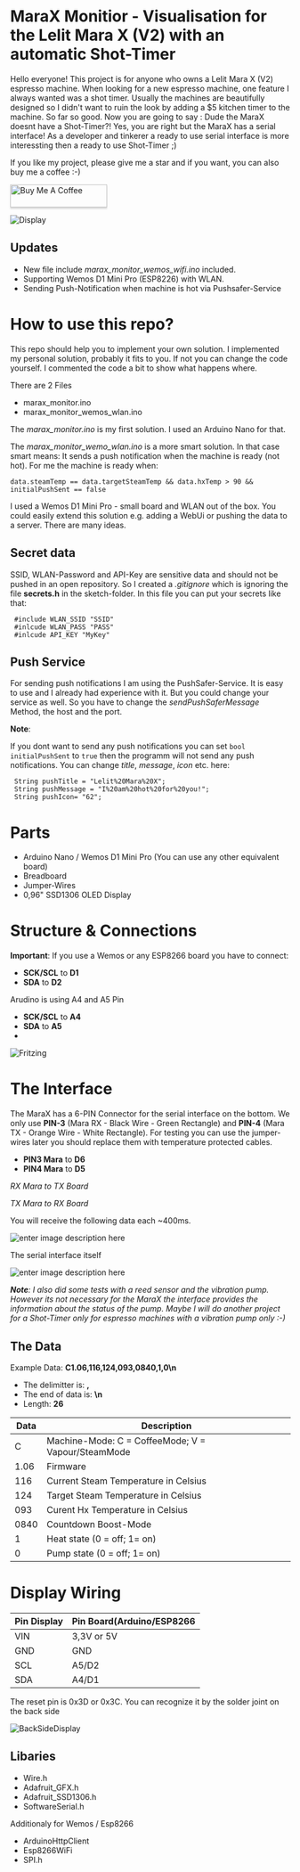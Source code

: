 # MaraX Monitior - Visualisation for the Lelit Mara X (V2) with an automatic Shot-Timer



Hello everyone! This project is for anyone who owns a Lelit Mara X (V2) espresso machine. When looking for a new espresso machine, one feature I always wanted was a shot timer. Usually the machines are beautifully designed so I didn't want to ruin the look by adding a $5 kitchen timer to the machine.
So far so good. Now you are going to say : Dude the MaraX doesnt have a Shot-Timer?! Yes, you are right but the MaraX has a serial interface!
As a developer and tinkerer a ready to use serial interface is more interessting then a ready to use Shot-Timer ;)

If you like my project, please give me a star and if you want, you can also buy me a coffee :-)

<a href="https://www.buymeacoffee.com/saibotFlow386" target="_blank"><img src="https://www.buymeacoffee.com/assets/img/custom_images/orange_img.png" alt="Buy Me A Coffee" style="height: 41px !important;width: 174px !important;box-shadow: 0px 3px 2px 0px rgba(190, 190, 190, 0.5) !important;-webkit-box-shadow: 0px 3px 2px 0px rgba(190, 190, 190, 0.5) !important;" ></a>

![Display](https://github.com/SaibotFlow/marax-monitor/blob/main/assets/DisplayInAction.png?raw=true)
 
## Updates
- New file include *marax_monitor_wemos_wifi.ino* included.
- Supporting Wemos D1 Mini Pro (ESP8226) with WLAN.
- Sending Push-Notification when machine is hot via Pushsafer-Service

# How to use this repo?
This repo should help you to implement your own solution. I implemented my personal solution, probably it fits to you. If not you can change the code yourself. I commented the code a bit to show what happens where.

There are 2 Files
- marax_monitor.ino
- marax_monitor_wemos_wlan.ino

 The *marax_monitor.ino* is my first solution. I used an Arduino Nano for that.
 
 The *marax_monitor_wemo_wlan.ino* is a more smart solution. In that case smart means: It sends a push notification when the machine is ready (not  hot). For me the machine is ready when: 
 
 `data.steamTemp == data.targetSteamTemp && data.hxTemp > 90 && initialPushSent == false`
 
  I used a Wemos D1 Mini Pro - small board and WLAN out of the box. You could easily extend this solution e.g. adding a WebUi or pushing the data to a server. There are many ideas. 

 ## Secret data
 SSID, WLAN-Password and API-Key are sensitive data and should not be pushed in an open repository.
 So I created a *.gitignore* which is ignoring the file **secrets.h** in the sketch-folder. In this file you can put your secrets like that:


```
 #include WLAN_SSID "SSID"
 #inlcude WLAN_PASS "PASS"
 #inlcude API_KEY "MyKey"
```

 ## Push Service
 For sending push notifications I am using the PushSafer-Service. It is easy to use and I already had experience with it. 
 But you could change your service as well. So you have to change the *sendPushSaferMessage* Method, the host and the port.
 
 **Note**:
 
 If you dont want to send any push notifications you can set
 `bool initialPushSent` to `true` then the programm will not send any push notifications.
 You can change *title*, *message*, *icon* etc. here:
 ```
  String pushTitle = "Lelit%20Mara%20X";
  String pushMessage = "I%20am%20hot%20for%20you!";
  String pushIcon= "62";
```
 

# Parts

- Arduino Nano / Wemos D1 Mini Pro (You can use any other equivalent board)
- Breadboard
- Jumper-Wires
- 0,96" SSD1306 OLED Display

# Structure & Connections
**Important**: If you use a Wemos or any ESP8266 board you have to connect:
- **SCK/SCL** to **D1** 
- **SDA** to **D2**

Arudino is using A4 and A5 Pin
- **SCK/SCL** to **A4**
- **SDA** to **A5**
- 
![Fritzing](https://github.com/SaibotFlow/marax-monitor/blob/main/assets/Schema.png?raw=true)

# The Interface

The MaraX has a 6-PIN Connector for the serial interface on the bottom. We only use **PIN-3** (Mara RX - Black Wire - Green Rectangle) and **PIN-4** (Mara TX - Orange Wire - White Rectangle). For testing you can use the jumper-wires later you should replace them with temperature protected cables. 
 - **PIN3 Mara** to  **D6**
 - **PIN4 Mara** to **D5**

*RX Mara to TX Board*

*TX Mara to RX Board*

You will receive the following data each ~400ms.

![enter image description here](https://github.com/SaibotFlow/marax-monitor/blob/main/assets/Bottom.png?raw=true)

The serial interface itself

![enter image description here](https://github.com/SaibotFlow/marax-monitor/blob/main/assets/Connector.png?raw=true)
  
  ***Note**: I also did some tests with a reed sensor and the vibration pump. However its not necessary for the MaraX the interface provides the information about the status of the pump. Maybe I will do another project for a Shot-Timer only for espresso machines with a vibration pump only :-)*

## The Data

Example Data: **C1.06,116,124,093,0840,1,0\n**
- The delimitter is: **,**
- The end of data is: **\n**
- Length: **26**

|Data|Description |
|--|--|
| C | Machine-Mode: C = CoffeeMode; V = Vapour/SteamMode |
| 1.06 | Firmware |
| 116 | Current Steam Temperature in Celsius |
| 124| Target Steam Temperature in Celsius |
| 093| Curent Hx Temperature in Celsius |
| 0840| Countdown Boost-Mode |
| 1| Heat state (0 = off; 1= on) |
| 0| Pump state (0 = off; 1= on) |


# Display Wiring
|Pin Display|Pin Board(Arduino/ESP8266|
|--|--|
| VIN | 3,3V or 5V |
| GND| GND |
| SCL| A5/D2 |
| SDA| A4/D1 |

The reset pin is 0x3D or 0x3C. You can recognize it by the solder joint on the back side

![BackSideDisplay](https://github.com/SaibotFlow/marax-monitor/blob/main/assets/Backside.png?raw=true)

## Libaries
 - Wire.h
 - Adafruit_GFX.h
 - Adafruit_SSD1306.h
 - SoftwareSerial.h

Additionaly for Wemos / Esp8266
 - ArduinoHttpClient
 - Esp8266WiFi
 - SPI.h
